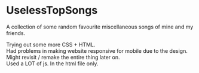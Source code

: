 # UselessTopSongs
A collection of some random favourite miscellaneous songs of mine and my friends.

Trying out some more CSS + HTML. <br>
Had problems in making website responsive for mobile due to the design. Might revisit / remake the entire thing later on. <br>
Used a LOT of js. In the html file only.
